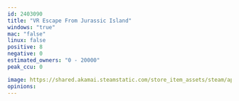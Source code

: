 ```yaml
---
id: 2403090
title: "VR Escape From Jurassic Island"
windows: "true"
mac: "false"
linux: false
positive: 8
negative: 0
estimated_owners: "0 - 20000"
peak_ccu: 0

image: https://shared.akamai.steamstatic.com/store_item_assets/steam/apps/2403090/header.jpg?t=1685583969
opinions:
---
```

